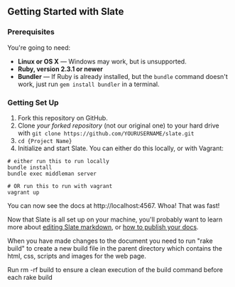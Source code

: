 Getting Started with Slate
------------------------------

### Prerequisites

You're going to need:

 - **Linux or OS X** — Windows may work, but is unsupported.
 - **Ruby, version 2.3.1 or newer**
 - **Bundler** — If Ruby is already installed, but the `bundle` command doesn't work, just run `gem install bundler` in a terminal.

### Getting Set Up

1. Fork this repository on GitHub.
2. Clone *your forked repository* (not our original one) to your hard drive with `git clone https://github.com/YOURUSERNAME/slate.git`
3. `cd {Project Name}`
4. Initialize and start Slate. You can either do this locally, or with Vagrant:

```shell
# either run this to run locally
bundle install
bundle exec middleman server

# OR run this to run with vagrant
vagrant up
```

You can now see the docs at http://localhost:4567. Whoa! That was fast!

Now that Slate is all set up on your machine, you'll probably want to learn more about [editing Slate markdown](https://github.com/lord/slate/wiki/Markdown-Syntax), or [how to publish your docs](https://github.com/lord/slate/wiki/Deploying-Slate).

When you have made changes to the document you need to run "rake build" to create a new build file in the parent directory which contains the html, css, scripts and images for the web page.

Run rm -rf build to ensure a clean execution of the build command before each rake build
